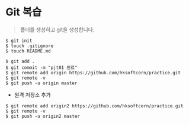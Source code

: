 # Git 복습

> 폴더를 생성하고 git을 생성합니다.

```git
$ git init
$ touch .gitignore
$ touch README.md
```

```git
$ git add .
$ git commit -m "pjt01 완료"
$ git remote add origin https://github.com/hksoftcorn/practice.git
$ git remote -v
$ git push -u origin master
```



- 원격 저장소 추가

```git
$ git remote add origin2 https://github.com/hksoftcorn/practice.git
$ git remote -v
$ git push -u origin2 master
```

